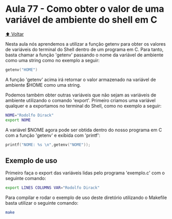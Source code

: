 # Aula 77 - Como obter o valor de uma variável de ambiente do shell em C

[:arrow_up: Voltar](https://github.com/Geofisicando/C-orientado-a-testes#%C3%ADndice)

Nesta aula nós aprendemos a utilizar a função getenv para obter os valores de variáveis do terminal do Shell dentro de um programa em C. Para
tanto, basta chamar a função 'getenv' passando o nome da variável de ambiente como uma string como no exemplo a seguir:

```c
getenv("HOME")
```

A função 'getenv' acima irá retornar o valor armazenado na variável de ambiente $HOME como uma string.

Podemos também obter outras variáveis que não sejam as variáveis de ambiente utilizando o comando 'export'. Primeiro criamos uma variável
qualquer e a exportamos no terminal do Shell, como no exemplo a seguir:

```sh
NOME="Rodolfo Dirack"
export NOME
```

A variável $NOME agora pode ser obtida dentro do nosso programa em C com a função 'getenv' e exibida com 'printf':

```c
printf("NOME: %s \n",getenv("NOME"));
```

## Exemplo de uso

Primeiro faça o export das variáveis lidas pelo programa 'exemplo.c' com o seguinte comando:

```sh
export LINES COLUMNS VAR="Rodolfo Dirack"
```

Para compilar e rodar o exemplo de uso deste diretório utilizando o Makefile basta utilizar o seguinte comando:

```sh
make
```
